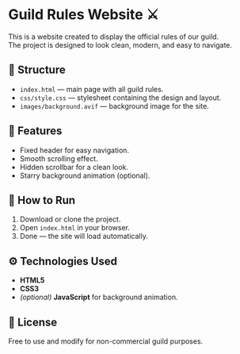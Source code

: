 # Guild Rules Website ⚔️

This is a website created to display the official rules of our guild.  
The project is designed to look clean, modern, and easy to navigate.

## 🧩 Structure
- `index.html` — main page with all guild rules.  
- `css/style.css` — stylesheet containing the design and layout.  
- `images/background.avif` — background image for the site.  

## 🎨 Features
- Fixed header for easy navigation.  
- Smooth scrolling effect.  
- Hidden scrollbar for a clean look.  
- Starry background animation (optional).  

## 🚀 How to Run
1. Download or clone the project.  
2. Open `index.html` in your browser.  
3. Done — the site will load automatically.  

## ⚙️ Technologies Used
- **HTML5**
- **CSS3**
- *(optional)* **JavaScript** for background animation.

## 📜 License
Free to use and modify for non-commercial guild purposes.
